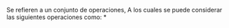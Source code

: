 Se refieren a un conjunto de operaciones,
A los cuales se puede considerar las siguientes operaciones como:
* 